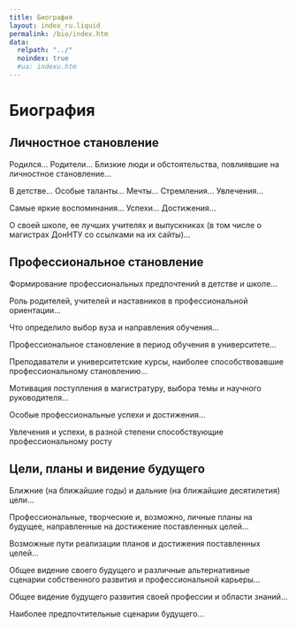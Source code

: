 ```yaml
---
title: Биография
layout: index_ru.liquid
permalink: /bio/index.htm
data:
  relpath: "../"
  noindex: true
  #ua: indexu.htm
---
```

# Биография

## Личностное становление

Родился... Родители... Близкие люди и обстоятельства, повлиявшие на личностное становление...

В детстве... Особые таланты... Мечты... Стремления... Увлечения...

Самые яркие воспоминания... Успехи... Достижения...

О своей школе, ее лучших учителях и выпускниках (в том числе о магистрах ДонНТУ со ссылками на их сайты)...

## Профессиональное становление

Формирование профессиональных предпочтений в детстве и школе...

Роль родителей, учителей и наставников в профессиональной ориентации...

Что определило выбор вуза и направления обучения...

Профессиональное становление в период обучения в университете...

Преподаватели и университетские курсы, наиболее способствовавшие профессиональному становлению...

Мотивация поступления в магистратуру, выбора темы и научного руководителя...

Особые профессиональные успехи и достижения...

Увлечения и успехи, в разной степени способствующие профессиональному росту

## Цели, планы и видение будущего

Ближние (на ближайшие годы) и дальние (на ближайшие десятилетия) цели...

Профессиональные, творческие и, возможно, личные планы на будущее, направленные на достижение поставленных целей...

Возможные пути реализации планов и достижения поставленных целей...

Общее видение своего будущего и различные альтернативные сценарии собственного развития и профессиональной карьеры...

Общее видение будущего развития своей профессии и области знаний...

Наиболее предпочтительные сценарии будущего...

